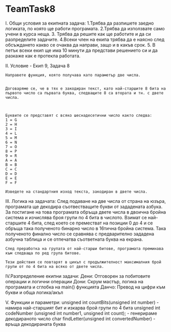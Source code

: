 # TeamTask8

I. Общи условия за екипната задача:
    1.Трябва да разпишете заедно логиката, по която ще работи програмата.
    2.Трябва да използвате само учени в курса неща. 
    3. Трябва да решите как ще работите и да си разпределите задачите.
    4.Всеки член на екипа трябва да е наясно след обсъждането какво се очаква да направи, защо и в какъв срок. 
    5. В петък всеки екип ще има 10 минути да представи решението си и да разкаже как е протекла работата.


II. Условие - Екип 9, Задача 8

    Направете функция, която получава като параметър две числа.


    Договаряме се, че в тях е закодиран текст, като най-старшите 8 бита на първото число са първата буква, следващите 8 са втората и тн. с двете числа. 

 

    Буквите се представят с всяко шеснадесетични число както следва: 
    1 = G 
    2 = H 
    3 = I 
    4 = L 
    5 = M 
    6 = N
    7 = O 
    8 = P 
    9 = R 
    A = A 
    B = B 
    C = C 
    D = D 
    E = E
    F = F 

    Изведете на стандартния изход текста, закодиран в двете числа. 


III. Логика на задачата: 
    След подаване на две числа от страна на юзъра, програмата ще декодира съотвестващите букви от зададената азбука. 
    За постигане на това програмата обръща двете числа в двоична бройна система и изчислява броя групи по 4 бита в числото.
    Взимат се най-старшите 4 бита, след което се преместват на позиции 0 до 4 и се обръща така полученото бинарно число в 16тична бройна система. Така полученото финално число се сравнява с предварително зададена азбучна таблица и се отпечатва съответната буква на екрана.

    След преработка на групата от най-старши битове, програмата преминава към следваща по ред група битове.

    Тези действия се повтарят в цикъл с продължителност максималния брой групи от по 4 бита на всяко от двете числа.

IV.Разпределение екипни задачи:
    Дени: Отговорен за побитовите операции и логични операции
    Дони: Скрум мастър, логика на програмата и сглобка на main() функцията
    Данчо: Превод на цифри към букви и обща логика/акъл


V. Функции и параметри:
    unsigned int countBits(unsigned int number) - намира най-старшият бит и изкарва брой групи по 4 бита
    unsigned int codeNumber (unsigned int number1, unsigned int count); - генерираме декодираното число
    char findLetter(unsigned int convertedNumber) - връща декодираната буква


